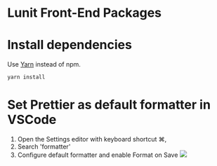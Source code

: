 # Lunit Front-End Packages

# Install dependencies

Use [Yarn](https://yarnpkg.com) instead of npm.

```shell
yarn install
```

# Set Prettier as default formatter in VSCode

1. Open the Settings editor with keyboard shortcut ⌘,
2. Search 'formatter'
3. Configure default formatter and enable Format on Save
   ![](https://i.imgur.com/qwKZO8i.png)
